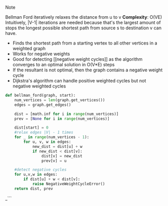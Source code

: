 >[!note]
Bellman Ford iteratively relaxes the distance from u to v 
**Complexity**: O(VE) Intuitively, |V-1| iterations are needed because that's the largest amount of stops the longest possible shortest path from source s to destination v can have. 

- Finds the shortest path from a starting vertex to all other vertices in a weighted graph
- Works for negative weights
- Good for detecting [[negative weight cycles]] as the algorithm converges to an optimal solution in O(V*E) steps
- If the resultant is not optimal, then the graph contains a negative weight cycle
- Dijkstra's algorithm can handle positive weighted cycles but not negative weighted cycles

```python
def bellman_ford(graph, start):
	num_vertices = len(graph.get_vertices())
	edges = graph.get_edges()

	dist = [math.inf for i in range(num_vertices)]
	prev = [None for i in range(num_vertices)]

	dist[start] = 0
	#relax edges |V| - 1 times
	for _ in range(num_vertices - 1):
		for u, v, w in edges:
			new_dist = dist[u] + w
			if new_dist < dist[v]:
				dist[v] = new_dist
				prev[v] = u

	#detect negative cycles
	for u,v,w in edges:
		if dist[u] + w < dist[v]:
			raise NegativeWeightCycleError()
	return dist, prev
```

_```
